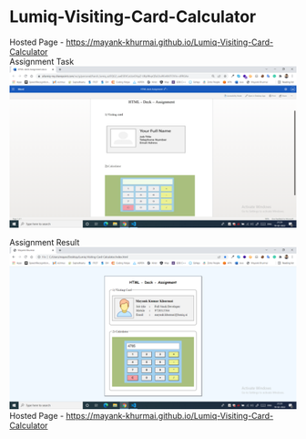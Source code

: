 # Lumiq-Visiting-Card-Calculator

Hosted Page - https://mayank-khurmai.github.io/Lumiq-Visiting-Card-Calculator
<br>
Assignment Task
![App Screenshot](https://github.com/Mayank-Khurmai/Lumiq-Visiting-Card-Calculator/blob/main/screenshots/assignment-task.png)
<br>

Assignment Result
![App Screenshot](https://github.com/Mayank-Khurmai/Lumiq-Visiting-Card-Calculator/blob/main/screenshots/assignment-result.png)
<br>
Hosted Page - https://mayank-khurmai.github.io/Lumiq-Visiting-Card-Calculator
